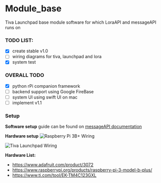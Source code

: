 # Module_base
Tiva Launchpad base module software for which LoraAPI and messageAPI runs on

### TODO LIST:
- [x] create stable v1.0
- [ ] wiring diagrams for tiva, launchpad and lora
- [x] system test

### OVERALL TODO
- [x] python rPi companion framework
- [ ] backend support using Google FireBase
- [ ] system UI using swift UI on mac
- [ ] implement v1.1

### Setup

__Software setup__ 
guide can be found on [messageAPI documentation](https://github.com/NateTHEgreatest33/messageAPI/blob/master/README.md)


__Hardware setup__ 
![Raspberry Pi 3B+ Wiring](https://user-images.githubusercontent.com/20601462/127781216-387d4233-a89b-450c-aa1c-352f41ea31fd.png)

![Tiva Launchpad Wiring](https://user-images.githubusercontent.com/20601462/127781156-a850783c-1b74-4125-afdc-3e0fd244f614.png)



__Hardware List:__ 
- https://www.adafruit.com/product/3072
- https://www.raspberrypi.org/products/raspberry-pi-3-model-b-plus/
- https://www.ti.com/tool/EK-TM4C123GXL



